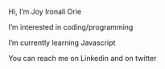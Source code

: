  Hi, I’m Joy Ironali Orie

 I’m interested in  coding/programming
 
 I’m currently learning Javascript
 
 You can reach me on Linkedin and on twitter


<!---
Devjoy-tech/Devjoy-tech is a ✨ special ✨ repository because its `README.md` (this file) appears on your GitHub profile.
You can click the Preview link to take a look at your changes.
--->
